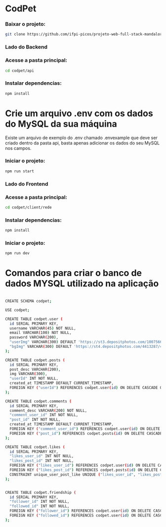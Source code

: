 
# CodPet

### Baixar o projeto:
```bash
git clone https://github.com/ifpi-picos/projeto-web-full-stack-mandalori.git
```

### Lado do Backend

### Acesse a pasta principal:
```bash
cd codpet/api
```
### Instalar dependencias:
```bash
npm install 
```

# Crie um arquivo .env com os dados do MySQL da sua máquina
Existe um arquivo de exemplo do .env chamado .envexample que deve ser criado dentro da pasta api, basta apenas adicionar os dados do seu MySQL nos campos.

### Iniciar o projeto:
```bash
npm run start
```

### Lado do Frontend

### Acesse a pasta principal:
```bash
cd codpet/client/rede
```
### Instalar dependencias:
```bash
npm install 
```
### Iniciar o projeto:
```bash
npm run dev
```

# Comandos para criar o banco de dados MYSQL utilizado na aplicação

```bash

CREATE SCHEMA codpet;

USE codpet;

CREATE TABLE codpet.user (
  id SERIAL PRIMARY KEY,
  username VARCHAR(45) NOT NULL,
  email VARCHAR(100) NOT NULL,
  password VARCHAR(200),
  "userImg" VARCHAR(300) DEFAULT 'https://st3.depositphotos.com/1007566/32958/v/450/depositphotos_329584890-stock-illustration-young-man-avatar-character-icon.jpg',
  "bgImg" VARCHAR(300) DEFAULT 'https://st4.depositphotos.com/4413287/40922/i/450/depositphotos_409223806-stock-photo-natural-linen-material-textile-canvas.jpg'
);

CREATE TABLE codpet.posts (
  id SERIAL PRIMARY KEY,
  post_desc VARCHAR(200),
  img VARCHAR(300),
  "userId" INT NOT NULL,
  created_at TIMESTAMP DEFAULT CURRENT_TIMESTAMP,
  FOREIGN KEY ("userId") REFERENCES codpet.user(id) ON DELETE CASCADE ON UPDATE CASCADE
);

CREATE TABLE codpet.comments (
  id SERIAL PRIMARY KEY,
  comment_desc VARCHAR(200) NOT NULL,
  "comment_user_id" INT NOT NULL,
  "post_id" INT NOT NULL,
  created_at TIMESTAMP DEFAULT CURRENT_TIMESTAMP,
  FOREIGN KEY ("comment_user_id") REFERENCES codpet.user(id) ON DELETE CASCADE ON UPDATE CASCADE,
  FOREIGN KEY ("post_id") REFERENCES codpet.posts(id) ON DELETE CASCADE ON UPDATE CASCADE
);

CREATE TABLE codpet.likes (
  id SERIAL PRIMARY KEY,
  "likes_user_id" INT NOT NULL,
  "likes_post_id" INT NOT NULL,
  FOREIGN KEY ("likes_user_id") REFERENCES codpet.user(id) ON DELETE CASCADE ON UPDATE CASCADE,
  FOREIGN KEY ("likes_post_id") REFERENCES codpet.posts(id) ON DELETE CASCADE ON UPDATE CASCADE,
  CONSTRAINT unique_user_post_like UNIQUE ("likes_user_id", "likes_post_id")
);


CREATE TABLE codpet.friendship (
  id SERIAL PRIMARY KEY,
  "follower_id" INT NOT NULL,
  "followed_id" INT NOT NULL,
  FOREIGN KEY ("follower_id") REFERENCES codpet.user(id) ON DELETE CASCADE ON UPDATE CASCADE,
  FOREIGN KEY ("followed_id") REFERENCES codpet.user(id) ON DELETE CASCADE ON UPDATE CASCADE
);

```

